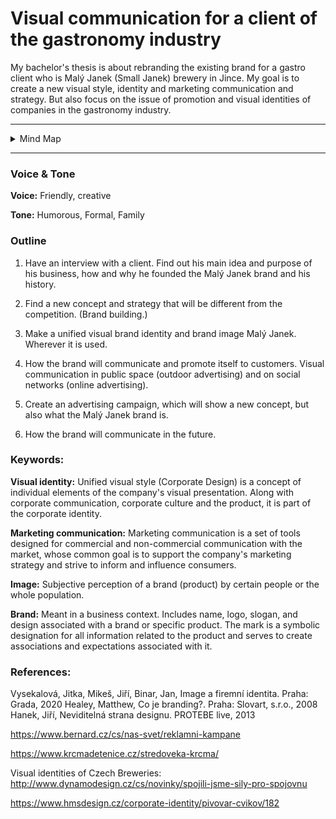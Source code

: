 # Visual communication for a client of the gastronomy industry #

My bachelor's thesis is about rebranding the existing brand for a gastro client who is Malý Janek (Small Janek) brewery in Jince. My goal is to create a new visual style, identity and marketing communication and strategy. But also focus on the issue of promotion and visual identities of companies in the gastronomy industry.

---
<details>
  <summary>Mind Map</summary>
<img alt = "Alt text goes." src= "./img/Mindmap.png">
  
</details>

---

### Voice & Tone ###
**Voice:** Friendly, creative

**Tone:** Humorous, Formal, Family

### Outline ###
1. Have an interview with a client. Find out his main idea and purpose of his business, how and why he founded the Malý Janek brand and his history.

2. Find a new concept and strategy that will be different from the competition. (Brand building.)

3. Make a unified visual brand identity and brand image Malý Janek. Wherever it is used.

4. How the brand will communicate and promote itself to customers.
Visual communication in public space (outdoor advertising) and on social networks (online advertising).

5. Create an advertising campaign, which will show a new concept, but also what the Malý Janek brand is.

6. How the brand will communicate in the future.

### Keywords: ###

**Visual identity:** Unified visual style (Corporate Design) is a concept of individual elements of the company's visual presentation. Along with corporate communication, corporate culture and the product, it is part of the corporate identity.

**Marketing communication:** Marketing communication is a set of tools designed for commercial and non-commercial communication with the market, whose common goal is to support the company's marketing strategy and strive to inform and influence consumers.

**Image:** Subjective perception of a brand (product) by certain people or the whole population.

**Brand:** Meant in a business context. Includes name, logo, slogan, and design associated with a brand or specific product. The mark is a symbolic designation for all information related to the product and serves to create associations and expectations associated with it.

### References: ###
Vysekalová, Jitka, Mikeš, Jiří, Binar, Jan, Image a firemní identita. Praha: Grada, 2020 
Healey, Matthew, Co je branding?. Praha: Slovart, s.r.o., 2008 
Hanek, Jiří, Neviditelná strana designu. PROTEBE live, 2013 

https://www.bernard.cz/cs/nas-svet/reklamni-kampane

https://www.krcmadetenice.cz/stredoveka-krcma/

Visual identities of Czech Breweries:
http://www.dynamodesign.cz/cs/novinky/spojili-jsme-sily-pro-spojovnu

https://www.hmsdesign.cz/corporate-identity/pivovar-cvikov/182








